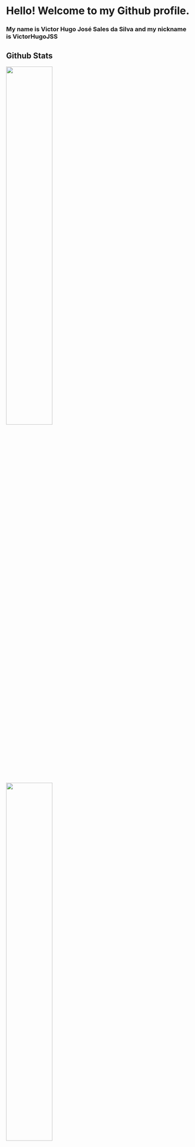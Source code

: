 # Hello! Welcome to my Github profile.
### My name is Victor Hugo José Sales da Silva and my nickname is VictorHugoJSS

## Github Stats
<div>
    <a href="https://github.com/VictorHugoJSS">
    <img loading="lazy" height="50%" src="https://github-readme-stats.vercel.app/api/top-langs/?username=VictorHugoJSS&layout=compact&langs_count=7&theme=dracula"/>
    <img loading="lazy" height="50%" src="https://github-readme-stats.vercel.app/api?username=VictorHugoJSS&show_icons=true&theme=dracula&include_all_commits=true&count_private=true"/>
</div>

## HardSkills

![Python](https://img.shields.io/badge/python-3670A0?style=for-the-badge&logo=python&logoColor=ffdd54)
![C](https://img.shields.io/badge/C-A8B9CC?style=for-the-badge&logo=c&logoColor=white)
![C++](https://img.shields.io/badge/C%2B%2B-00599C?style=for-the-badge&logo=c%2B%2B&logoColor=white)
![Django](https://img.shields.io/badge/django-%23092E20.svg?style=for-the-badge&logo=django&logoColor=white)
![MariaDB](https://img.shields.io/badge/MariaDB-003545?style=for-the-badge&logo=mariadb&logoColor=white)

## Learning
![Rust](https://img.shields.io/badge/rust-000000?style=for-the-badge&logo=rust&logoColor=%23ffff)
![Html5](https://img.shields.io/badge/html5-%23E34F26?style=for-the-badge&logo=html5&logoColor=%23ffff)
![Css](https://img.shields.io/badge/css-%23663399?style=for-the-badge&logo=css&logoColor=%23ffff)
![React](https://img.shields.io/badge/react-61DAFB?style=for-the-badge&logo=react&logoColor=white)




## Contacts
<div>
    <a href="mailto:vh9325862@gmail.com"><img loading="lazy" src="https://img.shields.io/badge/Gmail-D14836?style=for-the-badge&logo=gmail&logoColor=white" target="_blank"></a>
    <a href="https://www.linkedin.com/in/victor-hugo-jos%C3%A9-sales-da-silva-728262266" target="_blank"><img loading="lazy" src="https://img.shields.io/badge/-LinkedIn-%230077B5?style=for-the-badge&logo=linkedin&logoColor=white" target="_blank"></a>
    <a href="https://x.com/VictorHugoJSS" target="_blank"><img loading="lazy" src="https://img.shields.io/twitter/follow/VictorHugoJSS?style=for-the-badge&logo=x
    "></a>
</div>
